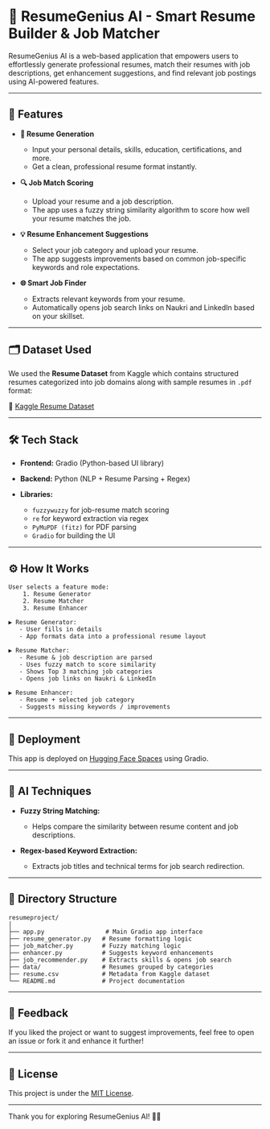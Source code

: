 # 🤖 ResumeGenius AI - Smart Resume Builder & Job Matcher

ResumeGenius AI is a web-based application that empowers users to effortlessly generate professional resumes, match their resumes with job descriptions, get enhancement suggestions, and find relevant job postings using AI-powered features.

---

## 🌟 Features

* **📝 Resume Generation**

  * Input your personal details, skills, education, certifications, and more.
  * Get a clean, professional resume format instantly.

* **🔍 Job Match Scoring**

  * Upload your resume and a job description.
  * The app uses a fuzzy string similarity algorithm to score how well your resume matches the job.

* **💡 Resume Enhancement Suggestions**

  * Select your job category and upload your resume.
  * The app suggests improvements based on common job-specific keywords and role expectations.

* **🌐 Smart Job Finder**

  * Extracts relevant keywords from your resume.
  * Automatically opens job search links on Naukri and LinkedIn based on your skillset.

---

## 🗂️ Dataset Used

We used the **Resume Dataset** from Kaggle which contains structured resumes categorized into job domains along with sample resumes in `.pdf` format:

🔗 [Kaggle Resume Dataset](https://www.kaggle.com/datasets/snehaanbhawal/resume-dataset?select=data)

---

## 🛠️ Tech Stack

* **Frontend:** Gradio (Python-based UI library)
* **Backend:** Python (NLP + Resume Parsing + Regex)
* **Libraries:**

  * `fuzzywuzzy` for job-resume match scoring
  * `re` for keyword extraction via regex
  * `PyMuPDF (fitz)` for PDF parsing
  * `Gradio` for building the UI

---

## ⚙️ How It Works

```
User selects a feature mode:
    1. Resume Generator
    2. Resume Matcher
    3. Resume Enhancer

▶ Resume Generator:
   - User fills in details
   - App formats data into a professional resume layout

▶ Resume Matcher:
   - Resume & job description are parsed
   - Uses fuzzy match to score similarity
   - Shows Top 3 matching job categories
   - Opens job links on Naukri & LinkedIn

▶ Resume Enhancer:
   - Resume + selected job category
   - Suggests missing keywords / improvements
```

---

## 🚀 Deployment

This app is deployed on [Hugging Face Spaces](https://huggingface.co/spaces/PoPz007/resume_AI) using Gradio.

---

## 🧠 AI Techniques

* **Fuzzy String Matching:**

  * Helps compare the similarity between resume content and job descriptions.

* **Regex-based Keyword Extraction:**

  * Extracts job titles and technical terms for job search redirection.

---

## 📁 Directory Structure

```
resumeproject/
│
├── app.py                 # Main Gradio app interface
├── resume_generator.py   # Resume formatting logic
├── job_matcher.py        # Fuzzy matching logic
├── enhancer.py           # Suggests keyword enhancements
├── job_recommender.py    # Extracts skills & opens job search
├── data/                 # Resumes grouped by categories
├── resume.csv            # Metadata from Kaggle dataset
└── README.md             # Project documentation
```

---

## 💬 Feedback

If you liked the project or want to suggest improvements, feel free to open an issue or fork it and enhance it further!

---

## 📌 License

This project is under the [MIT License](LICENSE).

---

Thank you for exploring ResumeGenius AI! 💼✨
